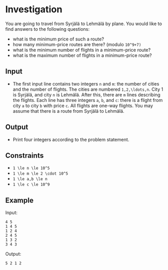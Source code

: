# Investigation 

You are going to travel from Syrjälä to Lehmälä by plane. You would like to find answers to the following questions:

- what is the minimum price of such a route?
- how many minimum-price routes are there? (modulo ```10^9+7)```
- what is the minimum number of flights in a minimum-price route?
- what is the maximum number of flights in a minimum-price route?

## Input
- The first input line contains two integers ```n``` and ```m```: the number of cities and the number of flights. The cities are numbered ```1,2,\ldots,n```. City 1 is Syrjälä, and city ```n``` is Lehmälä.
After this, there are ```m``` lines describing the flights. Each line has three integers ```a```, ```b```, and ```c```: there is a flight from city ```a``` to city ```b``` with price ```c```. All flights are one-way flights.
You may assume that there is a route from Syrjälä to Lehmälä.
## Output
- Print four integers according to the problem statement.
## Constraints

- ```1 \le n \le 10^5```
- ```1 \le m \le 2 \cdot 10^5```
- ```1 \le a,b \le n```
- ```1 \le c \le 10^9```

## Example
Input:
```
4 5
1 4 5
1 2 4
2 4 5
1 3 2
3 4 3
```

Output:
```
5 2 1 2
```
